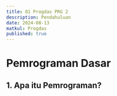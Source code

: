```yaml
---
title: 01 Progdas PRG 2
description: Pendahuluan
date: 2024-08-13
matkul: Progdas
published: true
---
```


# Pemrograman Dasar

## 1.   Apa itu Pemrograman?